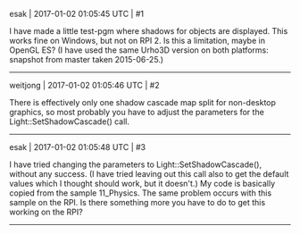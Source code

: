 esak | 2017-01-02 01:05:45 UTC | #1

I have made a little test-pgm where shadows for objects are displayed.
This works fine on Windows, but not on RPI 2. Is this a limitation, maybe in OpenGL ES?
(I have used the same Urho3D version on both platforms: snapshot from master taken 2015-06-25.)

-------------------------

weitjong | 2017-01-02 01:05:46 UTC | #2

There is effectively only one shadow cascade map split for non-desktop graphics, so most probably you have to adjust the parameters for the Light::SetShadowCascade() call.

-------------------------

esak | 2017-01-02 01:05:48 UTC | #3

I have tried changing the parameters to Light::SetShadowCascade(), without any success.
(I have tried leaving out this call also to get the default values which I thought should work, but it doesn't.)
My code is basically copied from the sample 11_Physics. The same problem occurs with this sample on the RPI.
Is there something more you have to do to get this working on the RPI?

-------------------------

